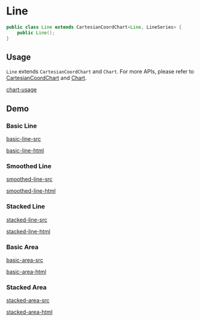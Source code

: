 # Line

```java
public class Line extends CartesianCoordChart<Line, LineSeries> {
    public Line();
}
```

## Usage

`Line` extends `CartesianCoordChart` and `Chart`. For more APIs, please refer to [CartesianCoordChart](chart-apis/cartesian-coord-chart) and [Chart](chart-apis/chart).

[chart-usage](chart-usage.md ':include')

## Demo

### Basic Line

[basic-line-src](../_media/line/basic-line-src.md ':include')

[basic-line-html](../_media/line/basic-line.html ':include :type=iframe')

### Smoothed Line

[smoothed-line-src](../_media/line/smoothed-line-src.md ':include')

[smoothed-line-html](../_media/line/smoothed-line.html ':include :type=iframe')

### Stacked Line

[stacked-line-src](../_media/line/stacked-line-src.md ':include')

[stacked-line-html](../_media/line/stacked-line.html ':include :type=iframe')

### Basic Area

[basic-area-src](../_media/line/basic-area-src.md ':include')

[basic-area-html](../_media/line/basic-area.html ':include :type=iframe')

### Stacked Area

[stacked-area-src](../_media/line/stacked-area-src.md ':include')

[stacked-area-html](../_media/line/stacked-area.html ':include :type=iframe')
